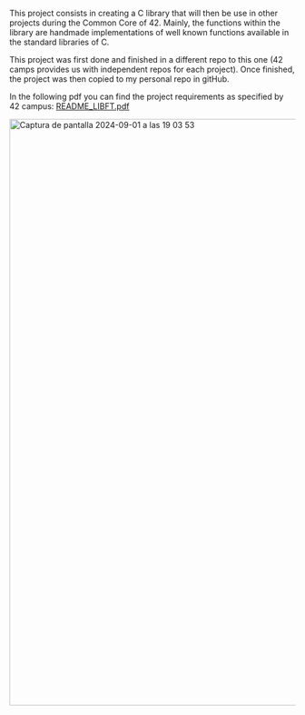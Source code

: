 
This project consists in creating a C library that will then be use in other projects during the Common Core of 42. Mainly, the functions within the library are handmade implementations of well known functions available in the standard libraries of C. 

This project was first done and finished in a different repo to this one (42 camps provides us with independent repos for each project). Once finished, the project was then copied to my personal repo in gitHub.

In the following pdf you can find the project requirements as specified by 42 campus:
[README_LIBFT.pdf](https://github.com/Alvicina/LIBFT/files/15310029/README_LIBFT.pdf)

<img width="1033" alt="Captura de pantalla 2024-09-01 a las 19 03 53" src="https://github.com/user-attachments/assets/4742a554-373b-4255-8af7-0983be308cbb">

